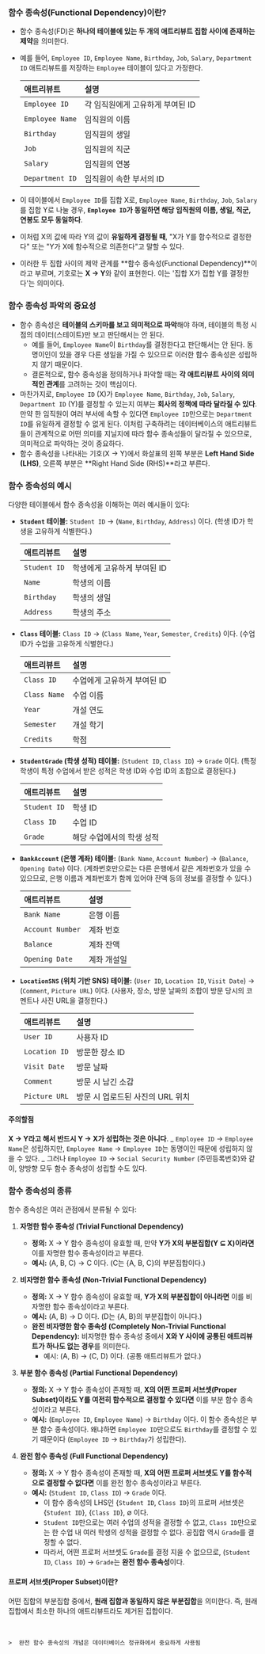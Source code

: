 ### **함수 종속성(Functional Dependency)이란?**

- 함수 종속성(FD)은 **하나의 테이블에 있는 두 개의 애트리뷰트 집합 사이에 존재하는 제약**을 의미한다.
- 예를 들어, `Employee ID`, `Employee Name`, `Birthday`, `Job`, `Salary`, `Department ID` 애트리뷰트를 저장하는 `Employee` 테이블이 있다고 가정한다.

  | 애트리뷰트      | 설명                             |
  | :-------------- | :------------------------------- |
  | `Employee ID`   | 각 임직원에게 고유하게 부여된 ID |
  | `Employee Name` | 임직원의 이름                    |
  | `Birthday`      | 임직원의 생일                    |
  | `Job`           | 임직원의 직군                    |
  | `Salary`        | 임직원의 연봉                    |
  | `Department ID` | 임직원이 속한 부서의 ID          |

- 이 테이블에서 `Employee ID`를 집합 X로, `Employee Name`, `Birthday`, `Job`, `Salary`를 집합 Y로 나눌 경우, **`Employee ID`가 동일하면 해당 임직원의 이름, 생일, 직군, 연봉도 모두 동일하다**.
- 이처럼 X의 값에 따라 Y의 값이 **유일하게 결정될 때**, "X가 Y를 함수적으로 결정한다" 또는 "Y가 X에 함수적으로 의존한다"고 말할 수 있다.
- 이러한 두 집합 사이의 제약 관계를 **함수 종속성(Functional Dependency)**이라고 부르며, 기호로는 **X → Y**와 같이 표현한다. 이는 '집합 X가 집합 Y를 결정한다'는 의미이다.

### **함수 종속성 파악의 중요성**

- 함수 종속성은 **테이블의 스키마를 보고 의미적으로 파악**해야 하며, 테이블의 특정 시점의 데이터(스테이트)만 보고 판단해서는 안 된다.
  - 예를 들어, `Employee Name`이 `Birthday`를 결정한다고 판단해서는 안 된다. 동명이인이 있을 경우 다른 생일을 가질 수 있으므로 이러한 함수 종속성은 성립하지 않기 때문이다.
  - 결론적으로, 함수 종속성을 정의하거나 파악할 때는 **각 애트리뷰트 사이의 의미적인 관계**를 고려하는 것이 핵심이다.
- 마찬가지로, `Employee ID` (X)가 `Employee Name`, `Birthday`, `Job`, `Salary`, `Department ID` (Y)를 결정할 수 있는지 여부는 **회사의 정책에 따라 달라질 수 있다**. 만약 한 임직원이 여러 부서에 속할 수 있다면 `Employee ID`만으로는 `Department ID`를 유일하게 결정할 수 없게 된다. 이처럼 구축하려는 데이터베이스의 애트리뷰트들이 관계적으로 어떤 의미를 지닐지에 따라 함수 종속성들이 달라질 수 있으므로, 의미적으로 파악하는 것이 중요하다.
- 함수 종속성을 나타내는 기호(X → Y)에서 화살표의 왼쪽 부분은 **Left Hand Side (LHS)**, 오른쪽 부분은 **Right Hand Side (RHS)**라고 부른다.

### **함수 종속성의 예시**

다양한 테이블에서 함수 종속성을 이해하는 여러 예시들이 있다:

- **`Student` 테이블:** `Student ID` → (`Name`, `Birthday`, `Address`) 이다. (학생 ID가 학생을 고유하게 식별한다.)

  | 애트리뷰트   | 설명                        |
  | :----------- | :-------------------------- |
  | `Student ID` | 학생에게 고유하게 부여된 ID |
  | `Name`       | 학생의 이름                 |
  | `Birthday`   | 학생의 생일                 |
  | `Address`    | 학생의 주소                 |

- **`Class` 테이블:** `Class ID` → (`Class Name`, `Year`, `Semester`, `Credits`) 이다. (수업 ID가 수업을 고유하게 식별한다.)

  | 애트리뷰트   | 설명                        |
  | :----------- | :-------------------------- |
  | `Class ID`   | 수업에게 고유하게 부여된 ID |
  | `Class Name` | 수업 이름                   |
  | `Year`       | 개설 연도                   |
  | `Semester`   | 개설 학기                   |
  | `Credits`    | 학점                        |

- **`StudentGrade` (학생 성적) 테이블:** (`Student ID`, `Class ID`) → `Grade` 이다. (특정 학생이 특정 수업에서 받은 성적은 학생 ID와 수업 ID의 조합으로 결정된다.)

  | 애트리뷰트   | 설명                      |
  | :----------- | :------------------------ |
  | `Student ID` | 학생 ID                   |
  | `Class ID`   | 수업 ID                   |
  | `Grade`      | 해당 수업에서의 학생 성적 |

- **`BankAccount` (은행 계좌) 테이블:** (`Bank Name`, `Account Number`) → (`Balance`, `Opening Date`) 이다. (계좌번호만으로는 다른 은행에서 같은 계좌번호가 있을 수 있으므로, 은행 이름과 계좌번호가 함께 있어야 잔액 등의 정보를 결정할 수 있다.)

  | 애트리뷰트       | 설명        |
  | :--------------- | :---------- |
  | `Bank Name`      | 은행 이름   |
  | `Account Number` | 계좌 번호   |
  | `Balance`        | 계좌 잔액   |
  | `Opening Date`   | 계좌 개설일 |

- **`LocationSNS` (위치 기반 SNS) 테이블:** (`User ID`, `Location ID`, `Visit Date`) → (`Comment`, `Picture URL`) 이다. (사용자, 장소, 방문 날짜의 조합이 방문 당시의 코멘트나 사진 URL을 결정한다.)

  | 애트리뷰트    | 설명                             |
  | :------------ | :------------------------------- |
  | `User ID`     | 사용자 ID                        |
  | `Location ID` | 방문한 장소 ID                   |
  | `Visit Date`  | 방문 날짜                        |
  | `Comment`     | 방문 시 남긴 소감                |
  | `Picture URL` | 방문 시 업로드된 사진의 URL 위치 |

#### 주의할점

**X → Y라고 해서 반드시 Y → X가 성립하는 것은 아니다**.
_ `Employee ID` → `Employee Name`은 성립하지만, `Employee Name` → `Employee ID`는 동명이인 때문에 성립하지 않을 수 있다.
_ 그러나 `Employee ID` → `Social Security Number` (주민등록번호)와 같이, 양방향 모두 함수 종속성이 성립할 수도 있다.

### **함수 종속성의 종류**

함수 종속성은 여러 관점에서 분류될 수 있다:

1.  **자명한 함수 종속성 (Trivial Functional Dependency)**

    - **정의:** X → Y 함수 종속성이 유효할 때, 만약 **Y가 X의 부분집합(Y ⊆ X)이라면** 이를 자명한 함수 종속성이라고 부른다.
    - **예시:** (A, B, C) → C 이다. (C는 {A, B, C}의 부분집합이다.)

2.  **비자명한 함수 종속성 (Non-Trivial Functional Dependency)**

    - **정의:** X → Y 함수 종속성이 유효할 때, **Y가 X의 부분집합이 아니라면** 이를 비자명한 함수 종속성이라고 부른다.
    - **예시:** (A, B) → D 이다. (D는 {A, B}의 부분집합이 아니다.)
    - **완전 비자명한 함수 종속성 (Completely Non-Trivial Functional Dependency):** 비자명한 함수 종속성 중에서 **X와 Y 사이에 공통된 애트리뷰트가 하나도 없는 경우**를 의미한다.
      - 예시: (A, B) → (C, D) 이다. (공통 애트리뷰트가 없다.)

3.  **부분 함수 종속성 (Partial Functional Dependency)**

    - **정의:** X → Y 함수 종속성이 존재할 때, **X의 어떤 프로퍼 서브셋(Proper Subset)이라도 Y를 여전히 함수적으로 결정할 수 있다면** 이를 부분 함수 종속성이라고 부른다.
    - **예시:** (`Employee ID`, `Employee Name`) → `Birthday` 이다. 이 함수 종속성은 부분 함수 종속성이다. 왜냐하면 `Employee ID`만으로도 `Birthday`를 결정할 수 있기 때문이다 (`Employee ID` → `Birthday`가 성립한다).

4.  **완전 함수 종속성 (Full Functional Dependency)**
    - **정의:** X → Y 함수 종속성이 존재할 때, **X의 어떤 프로퍼 서브셋도 Y를 함수적으로 결정할 수 없다면** 이를 완전 함수 종속성이라고 부른다.
    - **예시:** (`Student ID`, `Class ID`) → `Grade` 이다.
      - 이 함수 종속성의 LHS인 {`Student ID`, `Class ID`}의 프로퍼 서브셋은 {`Student ID`}, {`Class ID`}, ∅ 이다.
      - `Student ID`만으로는 여러 수업의 성적을 결정할 수 없고, `Class ID`만으로는 한 수업 내 여러 학생의 성적을 결정할 수 없다. 공집합 역시 `Grade`를 결정할 수 없다.
      - 따라서, 어떤 프로퍼 서브셋도 `Grade`를 결정 지을 수 없으므로, (`Student ID`, `Class ID`) → `Grade`는 **완전 함수 종속성**이다.

#### 프로퍼 서브셋(Proper Subset)이란?

어떤 집합의 부분집합 중에서, **원래 집합과 동일하지 않은 부분집합**을 의미한다. 즉, 원래 집합에서 최소한 하나의 애트리뷰트라도 제거된 집합이다.

<br>

    >  완전 함수 종속성의 개념은 데이터베이스 정규화에서 중요하게 사용됨
